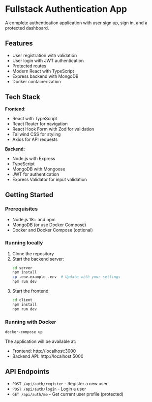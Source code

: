 # Fullstack Authentication App

A complete authentication application with user sign up, sign in, and a protected dashboard.

## Features

- User registration with validation
- User login with JWT authentication
- Protected routes
- Modern React with TypeScript
- Express backend with MongoDB
- Docker containerization

## Tech Stack

**Frontend:**
- React with TypeScript
- React Router for navigation
- React Hook Form with Zod for validation
- Tailwind CSS for styling
- Axios for API requests

**Backend:**
- Node.js with Express
- TypeScript
- MongoDB with Mongoose
- JWT for authentication
- Express Validator for input validation

## Getting Started

### Prerequisites

- Node.js 18+ and npm
- MongoDB (or use Docker Compose)
- Docker and Docker Compose (optional)

### Running locally

1. Clone the repository
2. Start the backend server:
   ```bash
   cd server
   npm install
   cp .env.example .env  # Update with your settings
   npm run dev
   ```
3. Start the frontend:
   ```bash
   cd client
   npm install
   npm run dev
   ```

### Running with Docker

```bash
docker-compose up
```

The application will be available at:
- Frontend: http://localhost:3000
- Backend API: http://localhost:5000

## API Endpoints

- `POST /api/auth/register` - Register a new user
- `POST /api/auth/login` - Login a user
- `GET /api/auth/me` - Get current user profile (protected)
